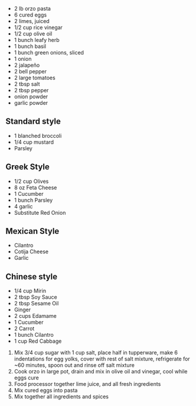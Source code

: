 * 2 lb orzo pasta
* 6 cured eggs
* 2 limes, juiced
* 1/2 cup rice vinegar
* 1/2 cup olive oil
* 1 bunch leafy herb
* 1 bunch basil
* 1 bunch green onions, sliced
* 1 onion
* 2 jalapeño
* 2 bell pepper
* 2 large tomatoes
* 2 tbsp salt
* 2 tbsp pepper
* onion powder
* garlic powder

## Standard style
* 1 blanched broccoli
* 1/4 cup mustard
* Parsley

## Greek Style
* 1/2 cup Olives
* 8 oz Feta Cheese
* 1 Cucumber
* 1 bunch Parsley
* 4 garlic
* Substitute Red Onion

## Mexican Style
* Cilantro
* Cotija Cheese
* Garlic

## Chinese style
* 1/4 cup Mirin
* 2 tbsp Soy Sauce
* 2 tbsp Sesame Oil
* Ginger
* 2 cups Edamame
* 1 Cucumber
* 2 Carrot
* 1 bunch Cilantro
* 1 cup Red Cabbage

1. Mix 3/4 cup sugar with 1 cup salt, place half in tupperware, make 6 indentations for egg yolks, cover with rest of salt mixture, refrigerate for ~60 minutes, spoon out and rinse off salt mixture
1. Cook orzo in large pot, drain and mix in olive oil and vinegar, cool while eggs cure
1. Food processor together lime juice, and all fresh ingredients
1. Mix cured eggs into pasta
1. Mix together all ingredients and spices
